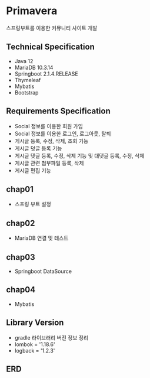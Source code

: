 # Primavera
스프링부트를 이용한 커뮤니티 사이트 개발

## Technical Specification
* Java 12
* MariaDB 10.3.14
* Springboot 2.1.4.RELEASE
* Thymeleaf
* Mybatis 
* Bootstrap

## Requirements Specification
* Social 정보를 이용한 회원 가입
* Social 정보를 이용한 로그인, 로그아웃, 탈퇴
* 게시글 등록, 수정, 삭제, 조회 기능
* 게시글 덧글 등록 기능
* 게시글 댓글 등록, 수정, 삭제 기능 및 대댓글 등록, 수정, 삭제
* 게시글 관련 첨부파일 등록, 삭제
* 게시글 편집 기능

## chap01
* 스프링 부트 설정

## chap02
* MariaDB 연결 및 테스트

## chap03
* Springboot DataSource

## chap04
* Mybatis

## Library Version
* gradle 라이브러리 버전 정보 정리
* lombok = '1.18.6'
* logback = '1.2.3'

## ERD